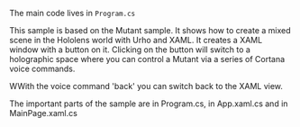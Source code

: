 The main code lives in `Program.cs`

This sample is based on the Mutant sample. It shows how to create a mixed scene in the Hololens world with Urho and XAML. It creates a XAML window with a button on it.
Clicking on the button will switch to a holographic space where you can control a Mutant via a series of Cortana voice commands.   

WWith the voice command 'back' you can switch back to the XAML view.

The important parts of the sample are in Program.cs, in App.xaml.cs and in MainPage.xaml.cs

